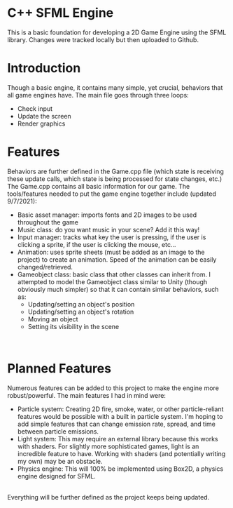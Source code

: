 # C++ SFML Engine

This is a basic foundation for developing a 2D Game Engine using the SFML library. Changes were tracked locally but then uploaded to Github.

# Introduction
Though a basic engine, it contains many simple, yet crucial, behaviors that all game engines have. The main file goes through three loops:
<ul>
  <li>Check input</li>
  <li>Update the screen </li>
  <li>Render graphics </li>
  </ul>
  
# Features
Behaviors are further defined in the Game.cpp file (which state is receiving these update calls, which state is being processed for state changes, etc.)
The Game.cpp contains all basic information for our game. The tools/features needed to put the game engine together include (updated 9/7/2021):
<ul>
  <li>Basic asset manager: imports fonts and 2D images to be used throughout the game</li>
  <li>Music class: do you want music in your scene? Add it this way!</li>
  <li>Input manager: tracks what key the user is pressing, if the user is clicking a sprite, if the user is clicking the mouse, etc...</li>
  <li>Animation: uses sprite sheets (must be added as an image to the project) to create an animation. Speed of the animation can be easily changed/retrieved.</li>
  <li>Gameobject class: basic class that other classes can inherit from. I attempted to model the Gameobject class similar to Unity (though obviously much simpler) so that it can contain similar behaviors, such as:
     <ul>
       <li>Updating/setting an object's position</li>
       <li>Updating/setting an object's rotation</li>
       <li>Moving an object</li>
       <li>Setting its visibility in the scene</li>
    </ul>
  </li>
  </ul>
  <br>
  
# Planned Features
Numerous features can be added to this project to make the engine more robust/powerful. The main features I had in mind were:
<ul>
  <li>Particle system: Creating 2D fire, smoke, water, or other particle-reliant features would be possible with a built in particle system. I'm hoping to add simple features that can change emission rate, spread, and time between particle emissions.</li>
  <li>Light system: This may require an external library because this works with shaders. For slightly more sophisticated games, light is an incredible feature to have. Working with shaders (and potentially writing my own) may be an obstacle.</li>
  <li>Physics engine: This will 100% be implemented using Box2D, a physics engine designed for SFML.</li>
</ul>
<br>
Everything will be further defined as the project keeps being updated.









